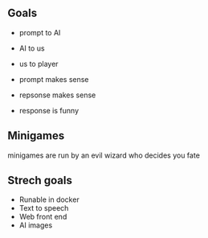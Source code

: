 
## Goals
- prompt to AI
- AI to us
- us to player

- prompt makes sense
- repsonse makes sense

- response is funny

## Minigames
minigames are run by an evil wizard who decides you fate



## Strech goals
- Runable in docker
- Text to speech
- Web front end
- AI images
